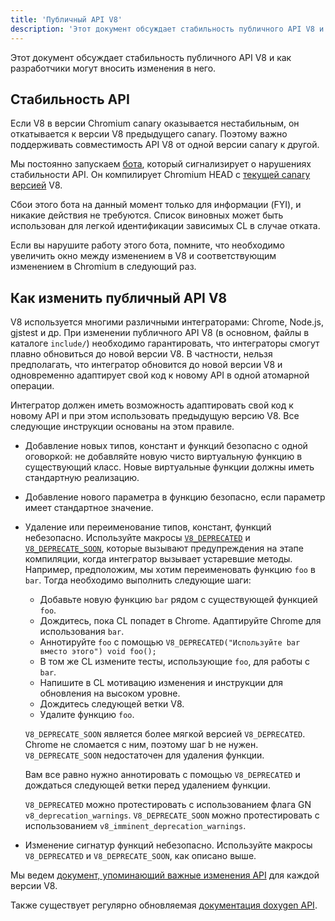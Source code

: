 ```yaml
---
title: 'Публичный API V8'
description: 'Этот документ обсуждает стабильность публичного API V8 и как разработчики могут вносить изменения в него.'
---
```

Этот документ обсуждает стабильность публичного API V8 и как разработчики могут вносить изменения в него.

## Стабильность API

Если V8 в версии Chromium canary оказывается нестабильным, он откатывается к версии V8 предыдущего canary. Поэтому важно поддерживать совместимость API V8 от одной версии canary к другой.

Мы постоянно запускаем [бота](https://ci.chromium.org/p/v8/builders/luci.v8.ci/Linux%20V8%20API%20Stability), который сигнализирует о нарушениях стабильности API. Он компилирует Chromium HEAD с [текущей canary версией](https://chromium.googlesource.com/v8/v8/+/refs/heads/canary) V8.

Сбои этого бота на данный момент только для информации (FYI), и никакие действия не требуются. Список виновных может быть использован для легкой идентификации зависимых CL в случае отката.

Если вы нарушите работу этого бота, помните, что необходимо увеличить окно между изменением в V8 и соответствующим изменением в Chromium в следующий раз.

## Как изменить публичный API V8

V8 используется многими различными интеграторами: Chrome, Node.js, gjstest и др. При изменении публичного API V8 (в основном, файлы в каталоге `include/`) необходимо гарантировать, что интеграторы смогут плавно обновиться до новой версии V8. В частности, нельзя предполагать, что интегратор обновится до новой версии V8 и одновременно адаптирует свой код к новому API в одной атомарной операции.

Интегратор должен иметь возможность адаптировать свой код к новому API и при этом использовать предыдущую версию V8. Все следующие инструкции основаны на этом правиле.

- Добавление новых типов, констант и функций безопасно с одной оговоркой: не добавляйте новую чисто виртуальную функцию в существующий класс. Новые виртуальные функции должны иметь стандартную реализацию.
- Добавление нового параметра в функцию безопасно, если параметр имеет стандартное значение.
- Удаление или переименование типов, констант, функций небезопасно. Используйте макросы [`V8_DEPRECATED`](https://cs.chromium.org/chromium/src/v8/include/v8config.h?l=395&rcl=0425b20ad9a8ba38c2e0dd16e8814abb722bfdde) и [`V8_DEPRECATE_SOON`](https://cs.chromium.org/chromium/src/v8/include/v8config.h?l=403&rcl=0425b20ad9a8ba38c2e0dd16e8814abb722bfdde), которые вызывают предупреждения на этапе компиляции, когда интегратор вызывает устаревшие методы. Например, предположим, мы хотим переименовать функцию `foo` в `bar`. Тогда необходимо выполнить следующие шаги:
    - Добавьте новую функцию `bar` рядом с существующей функцией `foo`.
    - Дождитесь, пока CL попадет в Chrome. Адаптируйте Chrome для использования `bar`.
    - Аннотируйте `foo` с помощью `V8_DEPRECATED("Используйте bar вместо этого") void foo();`
    - В том же CL измените тесты, использующие `foo`, для работы с `bar`.
    - Напишите в CL мотивацию изменения и инструкции для обновления на высоком уровне.
    - Дождитесь следующей ветки V8.
    - Удалите функцию `foo`.

    `V8_DEPRECATE_SOON` является более мягкой версией `V8_DEPRECATED`. Chrome не сломается с ним, поэтому шаг b не нужен. `V8_DEPRECATE_SOON` недостаточен для удаления функции.

    Вам все равно нужно аннотировать с помощью `V8_DEPRECATED` и дождаться следующей ветки перед удалением функции.

    `V8_DEPRECATED` можно протестировать с использованием флага GN `v8_deprecation_warnings`.
    `V8_DEPRECATE_SOON` можно протестировать с использованием `v8_imminent_deprecation_warnings`.

- Изменение сигнатур функций небезопасно. Используйте макросы `V8_DEPRECATED` и `V8_DEPRECATE_SOON`, как описано выше.

Мы ведем [документ, упоминающий важные изменения API](https://docs.google.com/document/d/1g8JFi8T_oAE_7uAri7Njtig7fKaPDfotU6huOa1alds/edit) для каждой версии V8.

Также существует регулярно обновляемая [документация doxygen API](https://v8.dev/api).
